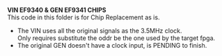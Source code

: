 **VIN EF9340 & GEN EF9341 CHIPS**   
This code in this folder is for Chip Replacement as is.   
- The VIN uses all the original signals as the 3.5MHz clock.   
Only requires substitute the oddr be the one used by the target fpga.   
- The original GEN doesn't have a clock input, is PENDING to finish.  



